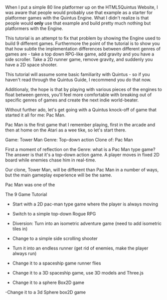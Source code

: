 When I put a simple 80 line platformer up on the HTML5Quintus Website, I was aware that people would probably use that example as a starter for platformer games with the Quintus Engine. What I didn't realize is that people would **only** use that example and build pretty much nothing but platformers with the Engine.

This tutorial is an attempt to fix that problem by showing the Engine used to build 9 different games. Furthermore the point of the tutorial is to show you that how subtle the implementation differences between different genres of games are - take a top down RPG-like game, add gravity and you have a side scroller. Take a 2D runner game, remove gravity, and suddenly you have a 2D space shooter. 

This tutorial will assume some basic familiarity with Quintus - so if you haven't read through the Quintus Guide, I recommend you do that now.

Additionaly, the hope is that by playing with various pieces of the engines to float between genres, you'll feel more comfortable with breaking out of specific genres of games and create the next indie world-beater.

Without further ado, let's get going with a Quintus knock-off of game that started it all for me: Pac Man.




Pac Man is the first game that I remember playing, first in the arcade and then at home on the Atari as a wee tike, so let's start there.

Game: Tower Man
Genre: Top-down action
Clone of: Pac Man

First a moment of reflection on the Genre: what is a Pac Man type game? The answer is that it's a top-down action game. A player moves in fixed 2D board while enemies chase him in real-time.

Our clone, Tower Man, will be different than Pac Man in a number of ways, but the main gameplay experience will be the same.






Pac Man was one of the 

The 9 Game Tutorial

- Start with a 2D pac-man type game where the player is always moving

- Switch to a simple top-down Rogue RPG

- Diversion: Turn into an isometric adventure game (need to add isometric tiles in)

- Change to a simple side scrolling shooter

- Turn it into an endless runner 
(get rid of enemies, make the player always run)

- Change it to a spaceship game runner flies

- Change it to a 3D spaceship game, use 3D models and Three.js

- Change it to a sphere Box2D game

-Change it to a 3d Sphere box2D game

